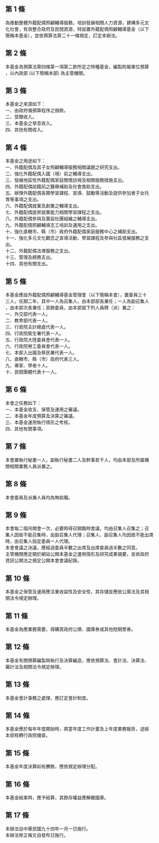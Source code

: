 第 1 條
-------
為推動整體外籍配偶照顧輔導服務，培訓發展相關人力資源，建構多元文  
化社會，有效整合政府及民間資源，特設置外籍配偶照顧輔導基金（以下  
簡稱本基金），並依預算法第二十一條規定，訂定本辦法。

第 2 條
-------
本基金為預算法第四條第一項第二款所定之特種基金，編製附屬單位預算  
，以內政部 (以下簡稱本部) 為主管機關。

第 3 條
-------
本基金之來源如下：  
一、由政府循預算程序之撥款。  
二、受贈收入。  
三、本基金之孳息收入。  
四、其他有關收入。

第 4 條
-------
本基金之用途如下：  
一、外籍配偶及其子女照顧輔導服務相關議題之研究支出。  
二、強化外籍配偶入國（境）前之輔導支出。  
三、發展地區性外籍配偶家庭關懷訪視及相關服務措施支出。  
四、外籍配偶設籍前之醫療補助及社會救助支出。  
五、辦理外籍配偶各類學習課程、宣導、鼓勵等活動及提供參加者子女托  
    育等事項之支出。  
六、外籍配偶就業及創業之輔導支出。  
七、外籍配偶提昇就業能力相關學習課程之支出。  
八、外籍配偶參與及籌設社團組織之輔導支出。  
九、外籍配偶照顧輔導志工培訓及運用之支出。  
十、強化直轄市、縣（市）政府外籍配偶家庭服務中心之補助支出。  
十一、強化多元文化觀念之宣導活動、學習課程及參與社區發展服務之支  
      出。  
十二、外籍配偶法律服務之支出。  
十三、管理及總務支出。  
十四、其他有關支出。

第 5 條
-------
本基金應設外籍配偶照顧輔導基金管理會（以下簡稱本會），置委員三十  
三人，任期二年，其中一人為召集人，由本部部長兼任；一人為副召集人  
，由本部次長兼任；其餘委員，由本部就下列人員聘（派）兼之：  
一、外交部代表一人。  
二、教育部代表一人。  
三、行政院主計總處代表一人。  
四、行政院衛生署代表一人。  
五、行政院大陸委員會代表一人。  
六、行政院勞工委員會代表一人。  
七、本部入出國及移民署代表一人。  
八、直轄市、縣（市）政府代表三人。  
九、專家、學者十人。  
十、民間團體代表十一人。

第 6 條
-------
本會之任務如下：  
一、本基金收支、保管及運用之審議。  
二、本基金年度預算及決算之審議。  
三、本基金運用執行情形之考核。  
四、其他有關事項。

第 7 條
-------
本會置執行秘書一人，副執行秘書二人及幹事若干人，均由本部及所屬機  
關相關業務人員派兼之。

第 8 條
-------
本會委員及派兼人員均為無給職。

第 9 條
-------
本會每二個月開會一次，必要時得召開臨時會議，均由召集人召集之；召  
集人因故不能召集時，由副召集人代理；召集人、副召集人均因故不能出席  
時，由召集人指定委員一人代理。  
本會會議之決議，應經過委員半數之出席及出席委員過半數之同意。  
主管機關應定期於網站公開本基金之運用情形及研究成果摘要，並依政府  
資訊公開法之規定公開本會會議紀錄。

第 10 條
--------
本基金之保管及運用應注重收益性及安全性，其存儲並應依公庫法及其相  
關法令規定辦理。

第 11 條
--------
本基金為應業務需要，得購買政府公債、國庫券或其他短期票券。

第 12 條
--------
本基金有關預算編製與執行及決算編造，應依預算法、會計法、決算法、  
審計法及相關法令規定辦理。

第 13 條
--------
本基金會計事務之處理，應訂定會計制度。

第 14 條
--------
本基金應於每年年度開始時，將當年度工作計畫及上年度業務報告，送經  
本部核轉行政院備查。

第 15 條
--------
本基金年度決算如有賸餘，應依規定辦理分配。

第 16 條
--------
本基金結束時，應予結算，其餘存權益應解繳國庫。

第 17 條
--------
本辦法自中華民國九十四年一月一日施行。  
本辦法修正條文自發布日施行。

